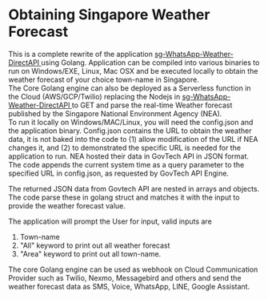 # Obtaining Singapore Weather Forecast 

This is a complete rewrite of the application <a href="https://github.com/maxng07/sg-WhatsApp-Weather-DirectAPI">sg-WhatsApp-Weather-DirectAPI </a> using Golang. Application can be compiled into various binaries to run on Windows/EXE, Linux, Mac OSX and be executed locally to obtain the weather forecast of your choice town-name in Singapore. 
<br>
The Core Golang engine can also be deployed as a Serverless function in the Cloud (AWS/GCP/Twilio) replacing the Nodejs in <a href="https://github.com/maxng07/sg-WhatsApp-Weather-DirectAPI">sg-WhatsApp-Weather-DirectAPI </a> to GET and parse the real-time Weather forecast published by the Singapore National Environment Agency (NEA).
<br>
To run it locally on Windows/MAC/Linux, you will need the config.json and the application binary. Config.json contains the URL to obtain the weather data, it is not baked into the code to (1) allow modification of the URL if NEA changes it, and (2) to demonstrated the specific URL is needed for the application to run. NEA hosted their data in GovTech API in JSON format. The code appends the current system time as a query parameter to the specified URL in config.json, as requested by GovTech API Engine. <br>

The returned JSON data from Govtech API are nested in arrays and objects. The code parse these in golang struct and matches it with the input to provide the weather forecast value. <br>

The application will prompt the User for input, valid inputs are <br>
1. Town-name
2. "All" keyword to print out all weather forecast
3. "Area" keyword to print out all town-name.

The core Golang engine can be used as webhook on Cloud Communication Provider such as Twilio, Nexmo, Messagebird and others and send the weather forecast data as SMS, Voice, WhatsApp, LINE, Google Assistant.
